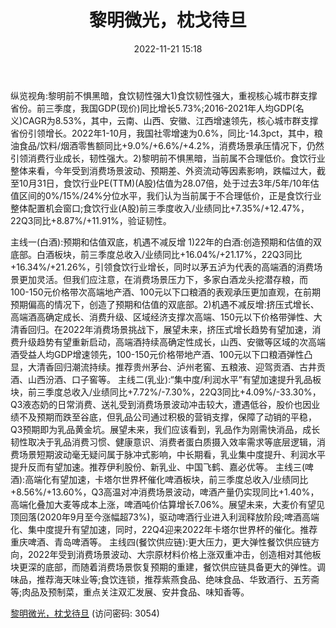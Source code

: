 ﻿---
title: 黎明微光，枕戈待旦
date: 2022-11-21 15:18
tags:
- 食品饮料行业
updated: 
---

纵览视角:黎明前不惧黑暗，食饮韧性强大1)食饮韧性强大，重视核心城市群支撑省份。前三季度，我国GDP(现价)同比增长5.73%;2016-2021年人均GDP(名义)CAGR为8.53%，其中，云南、山西、安徽、江西增速领先，核心城市群支撑省份引领增长。2022年1-10月，我国社零增速为0.6%，同比-14.3pct，其中，粮油食品/饮料/烟酒零售额同比+9.0%/+6.6%/+4.2%，消费场景承压情况下，仍然引领消费行业成长，韧性强大。2)黎明前不惧黑暗，当前属不合理低价。食饮行业整体来看，今年受到消费场景波动、预期差、外资流动等因素影响，跌幅过大，截至10月31日，食饮行业PE(TTM)(A股)估值为28.07倍，处于过去3年/5年/10年估值区间的0%/15%/24%分位水平，我们认为当前属于不合理低价，正是食饮行业整体配置机会窗口;食饮行业(A股)前三季度收入/业绩同比+7.35%/+12.47%，22Q3同比+8.87%/+11.91%，验证韧性。
<!-- more -->
主线一(白酒):预期和估值双底，机遇不减反增
1)22年的白酒:创造预期和估值的双底部。白酒板块，前三季度总收入/业绩同比+16.04%/+21.17%，22Q3同比+16.34%/+21.26%，引领食饮行业增长，同时以茅五泸为代表的高端酒的消费场景更加灵活。但我们应注意，在消费场景压力下，多家白酒龙头挖潜存粮，而100-150元价格带次高端地产酒、100元以下口粮酒的表观承压更加直观，在前期预期偏高的情况下，创造了预期和估值的双底部。2)机遇不减反增:挤压式增长、高端酒高确定成长、消费升级、区域经济支撑次高端、150元以下价格带弹性、大清香回归。在2022年消费场景挑战下，展望未来，挤压式增长趋势有望加速，消费升级趋势有望重新启动，高端酒持续高确定性成长，山西、安徽等区域的次高端酒受益人均GDP增速领先，100-150元价格带地产酒、100元以下口粮酒弹性凸显，大清香回归潮流持续。推荐贵州茅台、泸州老窖、五粮液、迎驾贡酒、古井贡酒、山西汾酒、口子窖等。
主线二(乳业):“集中度/利润水平”有望加速提升乳品板块，前三季度总收入/业绩同比+7.72%/-7.30%，22Q3同比+4.09%/-33.30%，Q3液态奶的日常消费、送礼受到消费场景波动冲击较大，遭遇低谷，股价也因业绩不及预期而跌至谷底，但乳品公司通过积极的营销支撑，保障了动销的平稳，Q3预期即为乳品黄金坑。展望未来，我们应该看到，乳品作为刚需快消品，成长韧性取决于乳品消费习惯、健康意识、消费者蛋白质摄入效率需求等底层逻辑，消费场景短期波动毫无疑问属于脉冲式影响，中长期看，乳业集中度提升、利润水平提升反而有望加速。推荐伊利股份、新乳业、中国飞鹤、嘉必优等。
主线三(啤酒):高端化有望加速，卡塔尔世界杯催化啤酒板块，前三季度总收入/业绩同比+8.56%/+13.60%，Q3高温对冲消费场景波动，啤酒产量仍实现同比+1.40%，高端化叠加大麦等成本上涨，啤酒吨价估算增长7.06%。展望未来，大麦价有望见顶回落(2020年9月至今涨幅超73%)，驱动啤酒行业进入利润释放阶段;啤酒高端化、集中度提升有望加速，同时，22Q4迎来2022年卡塔尔世界杯的催化。推荐重庆啤酒、青岛啤酒等。
主线四(餐饮供应链):更大压力，更大弹性餐饮供应链方向，2022年受到消费场景波动、大宗原材料价格上涨双重冲击，创造相对其他板块更深的底部，而随着消费场景恢复预期的重建，餐饮供应链具备更大的弹性。调味品，推荐海天味业等;食饮连锁，推荐紫燕食品、绝味食品、华致酒行、五芳斋等;肉品及预制菜，重点关注双汇发展、安井食品、味知香等。

[黎明微光，枕戈待旦](https://url12.ctfile.com/f/3948612-729640716-45cf24?p=3054)
(访问密码: 3054)
